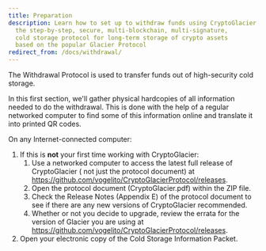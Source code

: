 ```yaml
---
title: Preparation
description: Learn how to set up to withdraw funds using CryptoGlacier,
  the step-by-step, secure, multi-blockchain, multi-signature,
  cold storage protocol for long-term storage of crypto assets
  based on the popular Glacier Protocol
redirect_from: /docs/withdrawal/
---
```


The Withdrawal Protocol is used to transfer funds out of high-security
cold storage.

In this first section, we'll gather physical hardcopies of all information
needed to do the withdrawal. This is done with the help of a regular networked
computer to find some of this information online and translate it into printed
QR codes.

On any Internet-connected computer:

1. If this is **not** your first time working with CryptoGlacier:
    1. Use a networked computer to access the latest full release of CryptoGlacier (
    not just the protocol document) at <https://github.com/vogelito/CryptoGlacierProtocol/releases>.
    2. Open the protocol document (CryptoGlacier.pdf) within the ZIP file.
    3. Check the Release Notes (Appendix E) of the protocol document to see if
    there are any new versions of CryptoGlacier recommended.
    4. Whether or not you decide to upgrade, review the errata for the version
    of Glacier you are using at <https://github.com/vogelito/CryptoGlacierProtocol/releases>.
2. Open your electronic copy of the
<span class="warning">Cold Storage Information Packet</span>.
